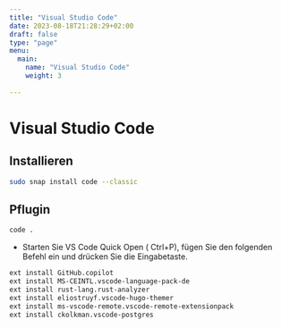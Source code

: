 ```yaml
---
title: "Visual Studio Code"
date: 2023-08-18T21:28:29+02:00
draft: false
type: "page"
menu: 
  main:
    name: "Visual Studio Code"
    weight: 3
    
---
```

# Visual Studio Code 
## Installieren
```bash
sudo snap install code --classic
```
## Pflugin
```bash 
code .
```
- Starten Sie VS Code Quick Open ( Ctrl+P), fügen Sie den folgenden Befehl ein und drücken Sie die Eingabetaste.
```bash
ext install GitHub.copilot
ext install MS-CEINTL.vscode-language-pack-de
ext install rust-lang.rust-analyzer
ext install eliostruyf.vscode-hugo-themer
ext install ms-vscode-remote.vscode-remote-extensionpack
ext install ckolkman.vscode-postgres

```
